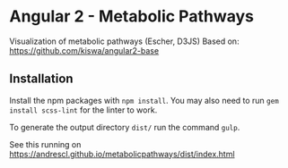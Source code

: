 # Angular 2 - Metabolic Pathways

Visualization of metabolic pathways (Escher, D3JS)
Based on: https://github.com/kiswa/angular2-base

## Installation

Install the npm packages with `npm install`. You may also need to run `gem install scss-lint` for the linter to work.

To generate the output directory `dist/` run the command `gulp`.

See this running on https://andrescl.github.io/metabolicpathways/dist/index.html